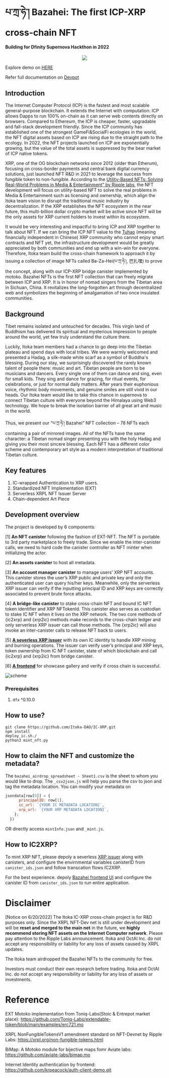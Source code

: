 # པ་ཀྲ་ཧེ་། Bazahei: The first ICP-XRP cross-chain NFT
#### Building for Dfinity Supernova Hackthon in 2022



<p align="center">
  <img src="https://github.com/Itoka-DAO/IC-XRP/blob/main/Bazahei_cover.png">
</p>


Explore demo on [HERE](https://aack7-jaaaa-aaaai-acl6a-cai.ic0.app/)

Refer full documentation on [Devpot](https://devpost.com/software/icxrp-the-first-icp-xrp-cross-chain-nft) 

## Introduction

The Internet Computer Protocol (ICP) is the fastest and most scalable general-purpose blockchain. It extends the Internet with computation: ICP allows Dapps to run 100% on-chain as it can serve web contents directly on browsers. Compared to Ethereum, the ICP is cheaper, faster, upgradable and fall-stack development friendly. Since the ICP community has established one of the strongest GameFi&SocialFi ecologies in the world, the NFT digital assets based on ICP are rising due to the straight path to the ecology. In 2022, the NFT projects launched on ICP are exponentially growing, but the value of the total assets is suppressed by the bear market of ICP native tokens. 

XRP, one of the OG blockchain networks since 2012 (older than Etherum), focusing on cross-border payments and central bank digital currency solutions, just launched NFT R&D in 2021 to leverage the success from fungible token to non-fungible. According to the [Utility-Based NFTs: Solving Real-World Problems in Media & Entertainment” by Ripple labs](https://ripple.com/insights/utility-based-nfts-solving-real-world-problems-in-media-entertainment/), the NFT development will focus on utility-based NFT to solve the real problems in Media & Entertainment such as licensing and ownership, which align the Itoka team vision to disrupt the traditional music industry by decentralization.  If the XRP establishes the NFT ecosystem in the near future, this multi-billion dollar crypto market will be active since NFT will be the only assets for XRP current holders to invest within its ecosystem.  
	
It would be very interesting and impactful to bring ICP and XRP together to talk about NFT.  If we can bring the ICP NFT value to the [Tuhao](https://www.google.com/search?q=tuhao&rlz=1C1RXQR_enUS985US985&oq=tuhao&aqs=chrome..69i57j46i433i512j0i512j46i433i512j0i512l2j0i131i433i512j46i512j0i433i512j46i512.921j0j7&sourceid=chrome&ie=UTF-8) (meaning financially independent in Chinese) XRP community who cannot enjoy smart contracts and NFT yet, the infrastructure development would be greatly appreciated by both communities and end up with a win-win for everyone. Therefore, Itoka team build the cross-chain framework to approach it by issuing a collection of image NFTs called Ba-Za-Hei(པ་ཀྲ་ཧེ་།, 巴扎嘿) to prove the concept, along with our ICP-XRP bridge canister implemented by motoko. Bazahei NFTs is the first NFT collection that can freely migrate between ICP and XRP. It is in honor of nomad singers from the Tibetan area in Sichuan, China. It revitalizes the long-forgotten art through decentralized web and symbolizes the beginning of amalgamation of two once insulated communities.

## Background

Tibet remains isolated and untouched for decades. This virgin land of Buddhism has delivered its spiritual and mysterious impression to people around the world, yet few truly understand the culture there. 

Luckily, Itoka team members had a chance to go deep into the Tibetan plateau and spend days with local tribes. We were warmly welcomed and presented a Hadag, a silk-made white scarf as a symbol of Buddha's blessing. During our stay, we surprisingly discovered the rarely known talent of people there: music and art. Tibetan people are born to be musicians and dancers. Every single one of them can dance and sing, even for small kids. They sing and dance for grazing, for ritual events, for celebrations, or just for normal daily matters. After years their euphonious voice, rhythmic body movements, and genuine smiles are still vivid in our heads. Our Itoka team would like to take this chance in supernova to connect Tibetan culture with everyone beyond the Himalaya using Web3 technology. We hope to break the isolation barrier of all great art and music in the world. 

Thus, we present our “པ་ཀྲ་ཧེ་། Bazahei” NFT collection – 78 NFTs each containing a pair of mirrored images. All of the NFTs have the same character: a Tibetan nomad singer presenting you with the holy Hadag and giving you their most sincere blessing. Each NFT has a different color scheme and contemporary art style as a modern interpretation of traditional Tibetan culture. 
## Key features

1. IC-wrapped Authentication to XRP users.
2. Standardized NFT Implementation (EXT)
3. Serverless XRPL NFT Issuer Server
4. Chain-dependent Art Piece 

## Development overview
The project is developed by 6 components: 

[1] **An NFT canister** following the fashion of EXT-NFT. The NFT is portable to 3rd party marketplace to freely trade. Since we enable the inter-canister calls, we need to hard code the canister controller as NFT minter when initializing the actor.  

[2] **An assets canister** to host all metadata. 

[3] **An account manager canister** to manage users’ XRP NFT accounts. This canister stores the user’s XRP public and private key and only the authenticated user can query his/her keys. Meanwhile, only the serverless XRP issuer can verify if the inputting principal ID and XRP keys are correctly associated to prevent brute force attacks. 

[4] **A bridge-like canister** to stake cross-chain NFT and bound IC NFT token identifier and XRP NFTokenId. This canister also serves as custodian to stake IC NFT when it lives on the XRP network. The two core methods of {ic2xrp} and {xrp2ic} methods make records to the cross-chain ledger and only serverless XRP issuer can call those methods. The {xrp2ic} will also invoke an inter-canister calls to release NFT back to users. 

[5] [**A severless XRP issuer**](https://github.com/Itoka-DAO/xrp_server) with its own IC identity to handle XRP mining and burning operations. The issuer can verify user’s principal and XRP keys, token ownership from IC NFT canister, state of which blockchain and call {ic2xrp} and {xrp2ic} from bridge canister.

[6] [**A frontend**](https://github.com/Itoka-DAO/icxrp) for showcase gallery and verify if cross chain is successful. 

![scheme](https://user-images.githubusercontent.com/46518089/174692046-76330399-e401-4817-8472-43c83274d877.png)

### Prerequisites

1. `dfx` ^0.10.0 

## How to use?
 
```shell
git clone https://github.com/Itoka-DAO/IC-XRP.git
npm install
deploy_ic.sh./
python3 mint_nft.py
```
## How to claim the NFT and customize the metadata?

The `bazahei_airdrop_spreadsheet - Sheet1.csv` is the sheet to whom you would like to drop. The `_csv2json.js` will help you parse the csv to json and tag the metadata location. You can modify your metadata on 

```javascript
jsondata[row[0]] = {
      principalID: row[1],
      ic_url: `{YOUR IC METADATA LOCATION}`,
      xrp_url: `{YOUR XRP METADATA LOCATION}`,
    };
  })
```

OR directly access `mintInfo.json` and `_mint.js`.

## How to IC2XRP?

To mint XRP NFT, please depoly a severless [XRP issuer](https://github.com/Itoka-DAO/xrp_server) along with canisters, and configure the envirnmental variables canisterID from `canister_ids.json` and follow transcation flows IC2XRP.

For the best experience. depoly [Bazahei frontend UI](https://github.com/Itoka-DAO/icxrp) and configure the canister ID from `canister_ids.json` to run entire application. 

# Disclaimer

[Notice on 6/20/2022] The Itoka IC-XRP cross-chain project is for R&D purposes only. Since the XRPL NFT-Dev net is still under development and will be **reset and merged to the main net** in the future, we **highly recommend storing NFT assets on the Internet Computer network**. Please pay attention to the Ripple Labs announcement. Itoka and OctAI Inc. do not accept any responsibility or liability for any loss of assets caused by XRPL updates.

The Itoka team airdropped the Bazahei NFTs to the community for free. 

Investors must conduct their own research before trading. Itoka and OctAI Inc. do not accept any responsibility or liability for any loss of assets or investments.

# Reference

EXT Motoko implementation from Toniq-Labs(Stoic & Entrepot market place): https://github.com/Toniq-Labs/extendable-token/blob/main/examples/erc721.mo

XRPL NonFungibleTokensV1 amendment standard on NFT-Devnet by Ripple Labs: https://xrpl.org/non-fungible-tokens.html

BiMap: A Motoko module for bijective maps fomr Aviate labs: https://github.com/aviate-labs/bimap.mo

Internet Identity authentication by frontend: https://github.com/krpeacock/auth-client-demo.git
